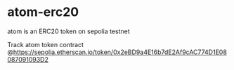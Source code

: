 # atom-erc20
atom is an ERC20 token on sepolia testnet

Track atom token contract
@https://sepolia.etherscan.io/token/0x2eBD9a4E16b7dE2Af9cAC774D1E08087091093D2
